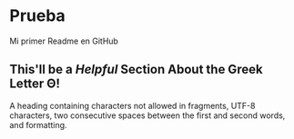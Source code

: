 # Prueba
Mi primer Readme en GitHub

## 

## This'll be a _Helpful_ Section About the Greek Letter Θ!
A heading containing characters not allowed in fragments, UTF-8 characters, two consecutive spaces between the first and second words, and formatting.

